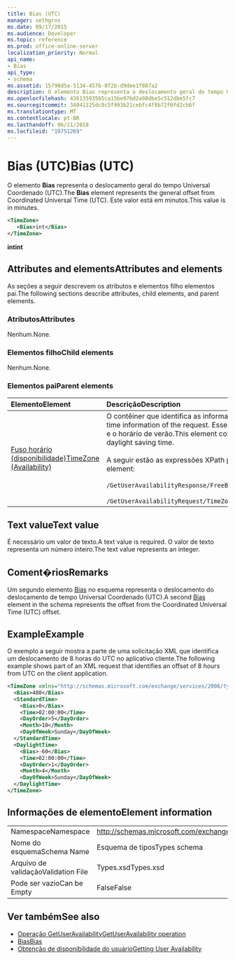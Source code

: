 ```yaml
---
title: Bias (UTC)
manager: sethgros
ms.date: 09/17/2015
ms.audience: Developer
ms.topic: reference
ms.prod: office-online-server
localization_priority: Normal
api_name:
- Bias
api_type:
- schema
ms.assetid: 15790d5a-5134-457b-8f2b-d9dee1f807a2
description: O elemento Bias representa o deslocamento geral do tempo Universal Coordenado (UTC). Este valor está em minutos.
ms.openlocfilehash: 43613593565ca15be97bd2a98dbe5c512dbe5fc7
ms.sourcegitcommit: 34041125dc8c5f993b21cebfc4f8b72f0fd2cb6f
ms.translationtype: MT
ms.contentlocale: pt-BR
ms.lasthandoff: 06/11/2018
ms.locfileid: "19751269"
---
```

# <a name="bias-utc"></a><span data-ttu-id="09228-104">Bias (UTC)</span><span class="sxs-lookup"><span data-stu-id="09228-104">Bias (UTC)</span></span>

<span data-ttu-id="09228-105">O elemento **Bias** representa o deslocamento geral do tempo Universal Coordenado (UTC).</span><span class="sxs-lookup"><span data-stu-id="09228-105">The **Bias** element represents the general offset from Coordinated Universal Time (UTC).</span></span> <span data-ttu-id="09228-106">Este valor está em minutos.</span><span class="sxs-lookup"><span data-stu-id="09228-106">This value is in minutes.</span></span> 
  
```xml
<TimeZone>
   <Bias>int</Bias>
</TimeZone>
```

<span data-ttu-id="09228-107">**int**</span><span class="sxs-lookup"><span data-stu-id="09228-107">**int**</span></span>

## <a name="attributes-and-elements"></a><span data-ttu-id="09228-108">Attributes and elements</span><span class="sxs-lookup"><span data-stu-id="09228-108">Attributes and elements</span></span>

<span data-ttu-id="09228-109">As seções a seguir descrevem os atributos e elementos filho elementos pai.</span><span class="sxs-lookup"><span data-stu-id="09228-109">The following sections describe attributes, child elements, and parent elements.</span></span>
  
### <a name="attributes"></a><span data-ttu-id="09228-110">Atributos</span><span class="sxs-lookup"><span data-stu-id="09228-110">Attributes</span></span>

<span data-ttu-id="09228-111">Nenhum.</span><span class="sxs-lookup"><span data-stu-id="09228-111">None.</span></span>
  
### <a name="child-elements"></a><span data-ttu-id="09228-112">Elementos filho</span><span class="sxs-lookup"><span data-stu-id="09228-112">Child elements</span></span>

<span data-ttu-id="09228-113">Nenhum.</span><span class="sxs-lookup"><span data-stu-id="09228-113">None.</span></span>
  
### <a name="parent-elements"></a><span data-ttu-id="09228-114">Elementos pai</span><span class="sxs-lookup"><span data-stu-id="09228-114">Parent elements</span></span>

|<span data-ttu-id="09228-115">**Elemento**</span><span class="sxs-lookup"><span data-stu-id="09228-115">**Element**</span></span>|<span data-ttu-id="09228-116">**Descrição**</span><span class="sxs-lookup"><span data-stu-id="09228-116">**Description**</span></span>|
|:-----|:-----|
|[<span data-ttu-id="09228-117">Fuso horário (disponibilidade)</span><span class="sxs-lookup"><span data-stu-id="09228-117">TimeZone (Availability)</span></span>](timezone-availability.md) <br/> | <span data-ttu-id="09228-118">O contêiner que identifica as informações de data / hora da solicitação.</span><span class="sxs-lookup"><span data-stu-id="09228-118">The container that identifies the date-time information of the request.</span></span> <span data-ttu-id="09228-119">Esse elemento contém informações sobre a transição entre o período padrão e o horário de verão.</span><span class="sxs-lookup"><span data-stu-id="09228-119">This element contains information about the transition between standard time and daylight saving time.</span></span>  <br/><br/><span data-ttu-id="09228-120">A seguir estão as expressões XPath para esse elemento:</span><span class="sxs-lookup"><span data-stu-id="09228-120">The following are the XPath expressions to this element:</span></span><br/><br/>   `/GetUserAvailabilityResponse/FreeBusyResponseArray/FreeBusyResponse/FreeBusyView/WorkingHours/TimeZone` <br/><br/>`/GetUserAvailabilityRequest/TimeZone` <br/> |
   
## <a name="text-value"></a><span data-ttu-id="09228-121">Text value</span><span class="sxs-lookup"><span data-stu-id="09228-121">Text value</span></span>

<span data-ttu-id="09228-122">É necessário um valor de texto.</span><span class="sxs-lookup"><span data-stu-id="09228-122">A text value is required.</span></span> <span data-ttu-id="09228-123">O valor de texto representa um número inteiro.</span><span class="sxs-lookup"><span data-stu-id="09228-123">The text value represents an integer.</span></span>
  
## <a name="remarks"></a><span data-ttu-id="09228-124">Coment�rios</span><span class="sxs-lookup"><span data-stu-id="09228-124">Remarks</span></span>

<span data-ttu-id="09228-125">Um segundo elemento [Bias](bias.md) no esquema representa o deslocamento do deslocamento de tempo Universal Coordenado (UTC).</span><span class="sxs-lookup"><span data-stu-id="09228-125">A second [Bias](bias.md) element in the schema represents the offset from the Coordinated Universal Time (UTC) offset.</span></span> 
  
## <a name="example"></a><span data-ttu-id="09228-126">Example</span><span class="sxs-lookup"><span data-stu-id="09228-126">Example</span></span>

<span data-ttu-id="09228-127">O exemplo a seguir mostra a parte de uma solicitação XML que identifica um deslocamento de 8 horas do UTC no aplicativo cliente.</span><span class="sxs-lookup"><span data-stu-id="09228-127">The following example shows part of an XML request that identifies an offset of 8 hours from UTC on the client application.</span></span>
  
```xml
<TimeZone xmlns="http://schemas.microsoft.com/exchange/services/2006/types">
  <Bias>480</Bias>
  <StandardTime>
    <Bias>0</Bias>
    <Time>02:00:00</Time>
    <DayOrder>5</DayOrder>
    <Month>10</Month>
    <DayOfWeek>Sunday</DayOfWeek>
  </StandardTime>
  <DaylightTime>
    <Bias>-60</Bias>
    <Time>02:00:00</Time>
    <DayOrder>1</DayOrder>
    <Month>4</Month>
    <DayOfWeek>Sunday</DayOfWeek>
  </DaylightTime>
</TimeZone>
```

## <a name="element-information"></a><span data-ttu-id="09228-128">Informações de elemento</span><span class="sxs-lookup"><span data-stu-id="09228-128">Element information</span></span>

|||
|:-----|:-----|
|<span data-ttu-id="09228-129">Namespace</span><span class="sxs-lookup"><span data-stu-id="09228-129">Namespace</span></span>  <br/> |http://schemas.microsoft.com/exchange/services/2006/types  <br/> |
|<span data-ttu-id="09228-130">Nome do esquema</span><span class="sxs-lookup"><span data-stu-id="09228-130">Schema Name</span></span>  <br/> |<span data-ttu-id="09228-131">Esquema de tipos</span><span class="sxs-lookup"><span data-stu-id="09228-131">Types schema</span></span>  <br/> |
|<span data-ttu-id="09228-132">Arquivo de validação</span><span class="sxs-lookup"><span data-stu-id="09228-132">Validation File</span></span>  <br/> |<span data-ttu-id="09228-133">Types.xsd</span><span class="sxs-lookup"><span data-stu-id="09228-133">Types.xsd</span></span>  <br/> |
|<span data-ttu-id="09228-134">Pode ser vazio</span><span class="sxs-lookup"><span data-stu-id="09228-134">Can be Empty</span></span>  <br/> |<span data-ttu-id="09228-135">False</span><span class="sxs-lookup"><span data-stu-id="09228-135">False</span></span>  <br/> |
   
## <a name="see-also"></a><span data-ttu-id="09228-136">Ver também</span><span class="sxs-lookup"><span data-stu-id="09228-136">See also</span></span>

- [<span data-ttu-id="09228-137">Operação GetUserAvailability</span><span class="sxs-lookup"><span data-stu-id="09228-137">GetUserAvailability operation</span></span>](getuseravailability-operation.md)  
- [<span data-ttu-id="09228-138">Bias</span><span class="sxs-lookup"><span data-stu-id="09228-138">Bias</span></span>](bias.md)
- [<span data-ttu-id="09228-139">Obtenção de disponibilidade do usuário</span><span class="sxs-lookup"><span data-stu-id="09228-139">Getting User Availability</span></span>](http://msdn.microsoft.com/library/d4133fcb-9b0f-4e6b-aadf-a389da83516a%28Office.15%29.aspx)

